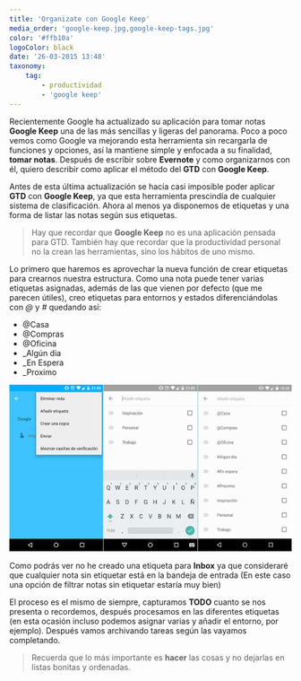 ```yaml
---
title: 'Organizate con Google Keep'
media_order: 'google-keep.jpg,google-keep-tags.jpg'
color: '#ffb10a'
logoColor: black
date: '26-03-2015 13:48'
taxonomy:
    tag:
        - productividad
        - 'google keep'
---
```


Recientemente Google ha actualizado su aplicación para tomar notas **Google Keep** una de las más sencillas y ligeras del panorama. Poco a poco vemos como Google va mejorando esta herramienta sin recargarla de funciones y opciones, así la mantiene simple y enfocada a su finalidad, **tomar notas**. Después de escribir sobre **Evernote** y como organizarnos con él, quiero describir como aplicar el método del **GTD** con **Google Keep**.

Antes de esta última actualización se hacía casi imposible poder aplicar **GTD** con **Google Keep**, ya que esta herramienta prescindía de cualquier sistema de clasificación. Ahora al menos ya disponemos de etiquetas y una forma de listar las notas según sus etiquetas.

> Hay que recordar que **Google Keep** no es una aplicación pensada para GTD. También hay que recordar que la productividad personal no la crean las herramientas, sino los hábitos de uno mismo.

Lo primero que haremos es aprovechar la nueva función de crear etiquetas para crearnos nuestra estructura. Como una nota puede tener varias etiquetas asignadas, además de las que vienen por defecto (que me parecen útiles), creo etiquetas para entornos y estados diferenciándolas con *@* y *#* quedando así:

 - @Casa
 - @Compras
 - @Oficina
 - _Algún dia
 - _En Espera
 - _Proximo

![Capturas de las listas en Google Keep](google-keep-tags.jpg)

Como podrás ver no he creado una etiqueta para **Inbox** ya que consideraré que cualquier nota sin etiquetar está en la bandeja de entrada (En este caso una opción de filtrar notas sin etiquetar estaría muy bien)

El proceso es el mismo de siempre, capturamos **TODO** cuanto se nos presenta o recordemos, después procesamos en las diferentes etiquetas (en esta ocasión incluso podemos asignar varias y añadir el entorno, por ejemplo). Después vamos archivando tareas según las vayamos completando.
> Recuerda que lo más importante es **hacer** las cosas y no dejarlas en listas bonitas y ordenadas.
